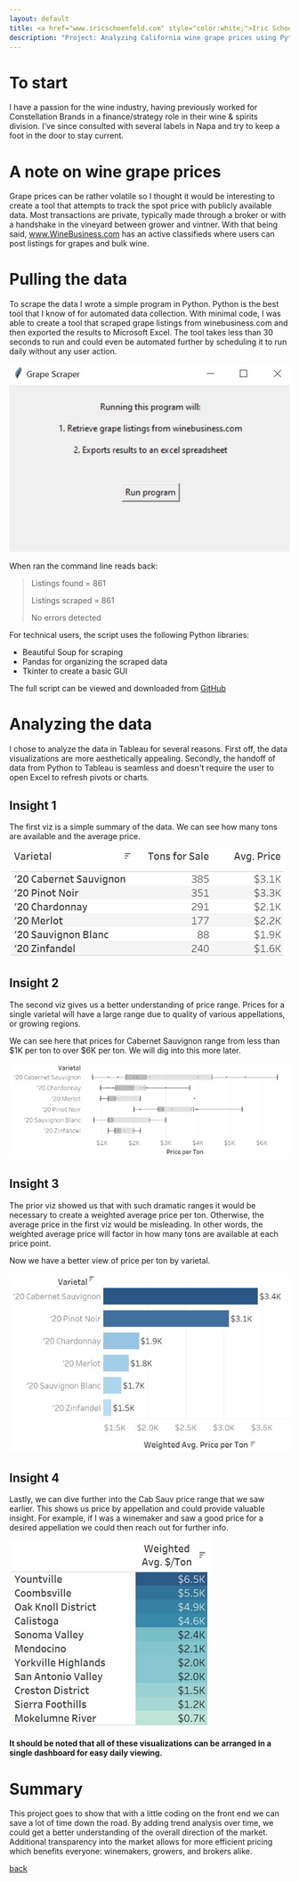 ```yaml
---
layout: default
title: <a href="www.iricschoenfeld.com" style="color:white;">Iric Schoenfeld</a>
description: "Project: Analyzing California wine grape prices using Python and Tableau"
---
```


# To start

I have a passion for the wine industry, having previously worked for Constellation Brands in a finance/strategy role in their wine & spirits division. I've since consulted with several labels in Napa and try to keep a foot in the door to stay current.

# A note on wine grape prices
Grape prices can be rather volatile so I thought it would be interesting to create a tool that attempts to track the spot price with publicly available data. Most transactions are private, typically made through a broker or with a handshake in the vineyard between grower and vintner. With that being said, <a href="https://www.winebusiness.com/">www.WineBusiness.com</a> has an active classifieds where users can post listings for grapes and bulk wine.

# Pulling the data

To scrape the data I wrote a simple program in Python. Python is the best tool that I know of for automated data collection. With minimal code, I was able to create a tool that scraped grape listings from winebusiness.com and then exported the results to Microsoft Excel. The tool takes less than 30 seconds to run and could even be automated further by scheduling it to run daily without any user action.

<img src="/images/gui.JPG">

When ran the command line reads back:

> Listings found = 861
>
> Listings scraped = 861
>
> No errors detected

For technical users, the script uses the following Python libraries:
*   Beautiful Soup for scraping
*   Pandas for organizing the scraped data
*   Tkinter to create a basic GUI

The full script can be viewed and downloaded from <a href="https://github.com/iricjs/grapes">GitHub</a>

# Analyzing the data

I chose to analyze the data in Tableau for several reasons. First off, the data visualizations are more aesthetically appealing. Secondly, the handoff of data from Python to Tableau is seamless and doesn't require the user to open Excel to refresh pivots or charts.

## Insight 1
The first viz is a simple summary of the data. We can see how many tons are available and the average price.

<img src="/images/Tableau1.JPG">

## Insight 2
The second viz gives us a better understanding of price range. Prices for a single varietal will have a large range due to quality of various appellations, or growing regions.

We can see here that prices for Cabernet Sauvignon range from less than $1K per ton to over $6K per ton. We will dig into this more later.

<img src="/images/Tableau2.JPG">

## Insight 3
The prior viz showed us that with such dramatic ranges it would be necessary to create a weighted average price per ton. Otherwise, the average price in the first viz would be misleading. In other words, the weighted average price will factor in how many tons are available at each price point.

Now we have a better view of price per ton by varietal.

<img src="/images/Tableau3.JPG">

## Insight 4
Lastly, we can dive further into the Cab Sauv price range that we saw earlier. This shows us price by appellation and could provide valuable insight. For example, if I was a winemaker and saw a good price for a desired appellation we could then reach out for further info.

<img src="/images/Tableau4.JPG">

**It should be noted that all of these visualizations can be arranged in a single dashboard for easy daily viewing.**

# Summary

This project goes to show that with a little coding on the front end we can save a lot of time down the road. By adding trend analysis over time, we could get a better understanding of the overall direction of the market. Additional transparency into the market allows for more efficient pricing which benefits everyone: winemakers, growers, and brokers alike.

[back](./)
